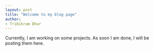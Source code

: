 ```yaml
---
layout: post
title: "Welcome to my blog page"
author:
- Tribikram Dhar
---
```



Currently, I am working on some projects. As soon I am done, I will be posting them here.
